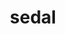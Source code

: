 ---
title: "sedal"
type: projects/generic_projects/publications
pagetitle:
  title: "Invited talks"
  class: "label lightblue"
---